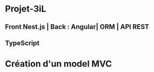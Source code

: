 # Projet-3iL
## Front Nest.js | Back : Angular| ORM | API REST
## TypeScript

# Création d'un model MVC

